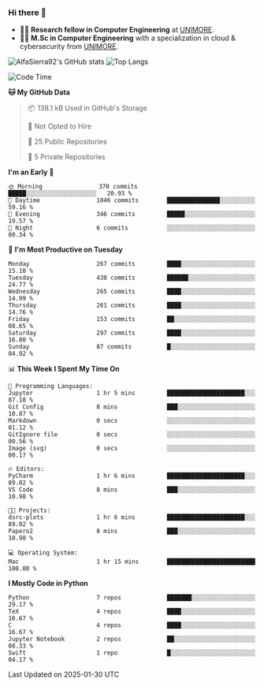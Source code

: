 ### Hi there 👋
- 👨‍💻 **Research fellow in Computer Engineering** at [UNIMORE](https://international.unimore.it/).
- 👨‍🎓 **M.Sc in Computer Engineering** with a specialization in cloud & cybersecurity from [UNIMORE](https://international.unimore.it/).


![AlfaSierra92's GitHub stats](https://github-readme-stats.vercel.app/api?username=AlfaSierra92&theme=nord)
![Top Langs](https://github-readme-stats.vercel.app/api/top-langs/?username=AlfaSierra92&theme=nord&layout=compact)

<!--START_SECTION:waka-->
![Code Time](http://img.shields.io/badge/Code%20Time-218%20hrs%2015%20mins-blue)

**🐱 My GitHub Data** 

> 📦 138.1 kB Used in GitHub's Storage 
 > 
> 🚫 Not Opted to Hire
 > 
> 📜 25 Public Repositories 
 > 
> 🔑 5 Private Repositories 
 > 
**I'm an Early 🐤** 

```text
🌞 Morning                370 commits         █████░░░░░░░░░░░░░░░░░░░░   20.93 % 
🌆 Daytime                1046 commits        ███████████████░░░░░░░░░░   59.16 % 
🌃 Evening                346 commits         █████░░░░░░░░░░░░░░░░░░░░   19.57 % 
🌙 Night                  6 commits           ░░░░░░░░░░░░░░░░░░░░░░░░░   00.34 % 
```
📅 **I'm Most Productive on Tuesday** 

```text
Monday                   267 commits         ████░░░░░░░░░░░░░░░░░░░░░   15.10 % 
Tuesday                  438 commits         ██████░░░░░░░░░░░░░░░░░░░   24.77 % 
Wednesday                265 commits         ████░░░░░░░░░░░░░░░░░░░░░   14.99 % 
Thursday                 261 commits         ████░░░░░░░░░░░░░░░░░░░░░   14.76 % 
Friday                   153 commits         ██░░░░░░░░░░░░░░░░░░░░░░░   08.65 % 
Saturday                 297 commits         ████░░░░░░░░░░░░░░░░░░░░░   16.80 % 
Sunday                   87 commits          █░░░░░░░░░░░░░░░░░░░░░░░░   04.92 % 
```


📊 **This Week I Spent My Time On** 

```text
💬 Programming Languages: 
Jupyter                  1 hr 5 mins         ██████████████████████░░░   87.18 % 
Git Config               8 mins              ███░░░░░░░░░░░░░░░░░░░░░░   10.87 % 
Markdown                 0 secs              ░░░░░░░░░░░░░░░░░░░░░░░░░   01.12 % 
GitIgnore file           0 secs              ░░░░░░░░░░░░░░░░░░░░░░░░░   00.56 % 
Image (svg)              0 secs              ░░░░░░░░░░░░░░░░░░░░░░░░░   00.17 % 

🔥 Editors: 
PyCharm                  1 hr 6 mins         ██████████████████████░░░   89.02 % 
VS Code                  8 mins              ███░░░░░░░░░░░░░░░░░░░░░░   10.98 % 

🐱‍💻 Projects: 
dsrc-plots               1 hr 6 mins         ██████████████████████░░░   89.02 % 
Papero2                  8 mins              ███░░░░░░░░░░░░░░░░░░░░░░   10.98 % 

💻 Operating System: 
Mac                      1 hr 15 mins        █████████████████████████   100.00 % 
```

**I Mostly Code in Python** 

```text
Python                   7 repos             ███████░░░░░░░░░░░░░░░░░░   29.17 % 
TeX                      4 repos             ████░░░░░░░░░░░░░░░░░░░░░   16.67 % 
C                        4 repos             ████░░░░░░░░░░░░░░░░░░░░░   16.67 % 
Jupyter Notebook         2 repos             ██░░░░░░░░░░░░░░░░░░░░░░░   08.33 % 
Swift                    1 repo              █░░░░░░░░░░░░░░░░░░░░░░░░   04.17 % 
```




 Last Updated on 2025-01-30 UTC
<!--END_SECTION:waka-->

<!--
**AlfaSierra92/AlfaSierra92** is a ✨ _special_ ✨ repository because its `README.md` (this file) appears on your GitHub profile.

Here are some ideas to get you started:

- 🔭 I’m currently working on ...
- 🌱 I’m currently learning ...
- 👯 I’m looking to collaborate on ...
- 🤔 I’m looking for help with ...
- 💬 Ask me about ...
- 📫 How to reach me: ...
- 😄 Pronouns: ...
- ⚡ Fun fact: ...
-->
